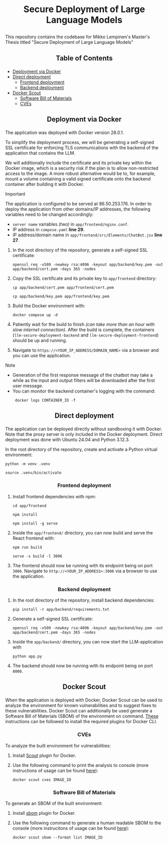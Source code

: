 # <p align="center">Secure Deployment of Large Language Models</p>
This repository contains the codebase for Mikko Lempinen's Master's Thesis titled "Secure Deployment of Large Language Models"

## <p align="center">Table of Contents</p>

- [Deployment via Docker](#docker-deploymet)
- [Direct deployment](#direct-deploymet)
    - [Frontend deployment](#frontend-deployment)
    - [Backend deployment](#backend-deployment)
- [Docker Scout](#scout)
    - [Software Bill of Materials](#sbom)
    - [CVEs](#cves)

## <p align="center">Deployment via Docker</p><a name="docker-deployment"></a>

The application was deployed with Docker version 28.0.1.

To simplify the deployment process, we will be generating a self-signed SSL certificate for
enforcing TLS communications with the backend of the application that contains the LLM.

We will additionally include the certificate and its private key within the Docker image, 
which is a security risk if the plan is to allow non-restricted access to the image. 
A more robust alternative would be to, for example, mount a volume containing a valid signed
certificate onto the backend container after building it with Docker. 

> [!IMPORTANT] 
> The application is configured to be served at 86.50.253.176. In order to deploy the application from other domains/IP addresses, the following variables need to be changed accordingly:
> - `server name` variables *(two)* in `app/frontend/nginx.conf`.
> - IP address in `compose.yaml` **line 29**.
> - IP address/domain name in `app/frontend/src/Elements/ChatBot.jsx` **line 27**.

1. In the root directory of the repository, generate a self-signed SSL certificate:
    ```console
    openssl req -x509 -newkey rsa:4096 -keyout app/backend/key.pem -out app/backend/cert.pem -days 365 -nodes
    ```

2. Copy the SSL certificate and its private key to `app/frontend` directory:
    ```console
    cp app/backend/cert.pem app/frontend/cert.pem
    ```
    ```console
    cp app/backend/key.pem app/frontend/key.pem
    ```

3. Build the Docker environment with:
    ```console
    docker compose up -d
    ```
4. Patiently wait for the build to finish *(can take more than an hour with slow internet connection)*. After the build is complete, the 
containers (`llm-secure-deployment-backend` and `llm-secure-deployment-frontend`) should be up and running.

5. Navigate to `https://<YOUR_IP_ADDRESS/DOMAIN_NAME>` via a browser and you can use the application.

> [!NOTE] 
> - Generation of the first response message of the chatbot may take a while as the input and output filters will be downloaded after the first user message.
> - You can monitor the backend container's logging with the command:
>   ```console
>    docker logs CONTAINER_ID -f
>    ```

## <p align="center">Direct deployment</p><a name="direct-deployment"></a>
The application can be deployed directly without sandboxing it with Docker. Note that the proxy server is only included in the Docker deployment. Direct deployment was 
done with Ubuntu 24.04 and Python 3.12.3.

In the root directory of the repository, create and activate a Python virtual environment:
```console
python -m venv .venv
```
```console
source .venv/bin/activate
```

### <p align="center">Frontend deployment</p><a name="frontend-deployment"></a>
1. Install frontend dependencies with npm:
    ```console
    cd app/frontend
    ```
    ```console
    npm install
    ```
    ```console
    npm install -g serve
    ```

2. Inside the `app/frontend/` directory, you can now build and serve the React frontend with:
    ```console
    npm run build
    ```
    ```console
    serve -s build -l 3006
    ```
3. The frontend should now be running with its endpoint being on port `3006`. Navigate to 
`http://<YOUR_IP_ADDRESS>:3006` via a browser to use the application.

### <p align="center">Backend deployment</p><a name="backend-deployment"></a>
1. In the root directory of the repository, install backend dependencies:
    ```console
    pip install -r app/backend/requirements.txt
    ```
    
2. Generate a self-signed SSL certificate:
    ```console
    openssl req -x509 -newkey rsa:4096 -keyout app/backend/key.pem -out app/backend/cert.pem -days 365 -nodes
    ```

3. Inside the `app/backend/` directory, you can now start the LLM-application with
    ```console
    python app.py
    ```
4. The backend should now be running with its endpoint being on port `8000`.

## <p align="center">Docker Scout</p><a name="scout"></a>

When the application is deployed with Docker, Docker Scout can be used to analyze the environment for known vulnerabilities and to suggest fixes to these vulnerabilities. Docker Scout can additionally be used generate a Software Bill of Materials (SBOM) of the environment on command. [These](https://medium.com/@charles.vissol/install-the-docker-scout-and-sbom-plugins-8b1744758b7e) instructions can be followed to install the required plugins for Docker CLI.


### <p align="center">CVEs</p><a name="cves"></a>
To analyze the built environment for vulnerabilities:

1. Install [Scout](https://docs.docker.com/scout/) plugin for Docker.

2. Use the following command to print the analysis to console (more instructions of usage can be found [here](https://docs.docker.com/reference/cli/docker/scout/cves/)):
    ```console
    docker scout cves IMAGE_ID
    ```

### <p align="center">Software Bill of Materials</p><a name="sbom"></a>
To generate an SBOM of the built environment:

1. Install [sbom](https://docs.docker.com/scout/how-tos/view-create-sboms/) plugin for Docker.

2. Use the following command to generate a human readable SBOM to the console (more instrucitons of usage can be found [here](https://docs.docker.com/scout/how-tos/view-create-sboms/)):
    ```console
    docker scout sbom --format list IMAGE_ID
    ```



